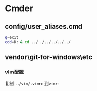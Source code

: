 # Cmder

##  config/user_aliases.cmd

```bash
q=exit
cdd=D: & cd ../../../../../../
```

## vendor\git-for-windows\etc

### vim配置

复制 `../vim/.vimrc` 到`vimrc`  